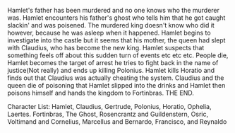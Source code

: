  Hamlet's father has been murdered and no one knows who the murderer was. Hamlet encounters his father's ghost who tells him that he got caught slackin' and was poisened. The murdered king doesn't know who did it however, because he was asleep when it happened. Hamlet begins to investigate into the castle but it seems that his mother, the queen had slept with Claudius, who has become the new king. Hamlet suspects that something feels off about this sudden turn of events etc etc etc. People die, Hamlet becomes the target of arrest he tries to fight back in the name of justice(Not really) and ends up killing Polonius. Hamlet kills Horatio and finds out that Claudius was actually cheating the system. Claudius and the queen die of poisoning that Hamlet slipped into the drinks and Hamlet then poisons himself and hands the kingdom to Fortinbras. THE END. 
 
Character List: Hamlet, Claudius, Gertrude, Polonius, Horatio, Ophelia, Laertes. Fortinbras, The Ghost, Rosencrantz and Guildenstern, Osric, Voltimand and Cornelius, Marcellus and Bernardo, Francisco, and Reynaldo

 
